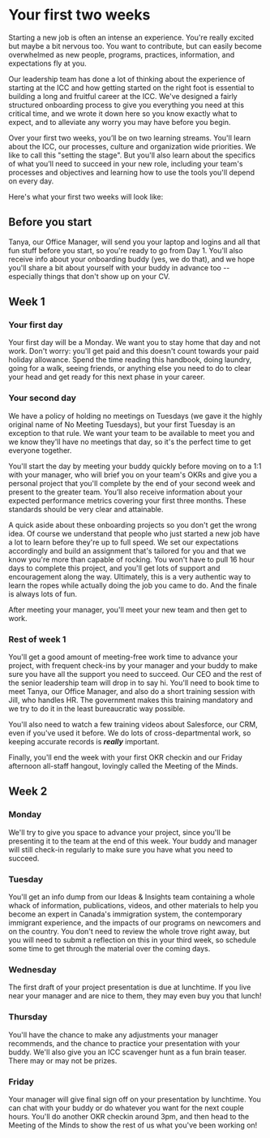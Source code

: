 # Your first two weeks

Starting a new job is often an intense an experience. You're really excited but maybe a bit nervous too. You want to contribute, but can easily become overwhelmed as new people, programs, practices, information, and expectations fly at you.

Our leadership team has done a lot of thinking about the experience of starting at the ICC and how getting started on the right foot is essential to building a long and fruitful career at the ICC. We've designed a fairly structured onboarding process to give you everything you need at this critical time, and we wrote it down here so you know exactly what to expect, and to alleviate any worry you may have before you begin.

Over your first two weeks, you’ll be on two learning streams. You'll learn about the ICC, our processes, culture and organization wide priorities. We like to call this "setting the stage". But you'll also learn about the specifics of what you’ll need to succeed in your new role, including your team's processes and objectives and learning how to use the tools you'll depend on every day.   

Here's what your first two weeks will look like:

## Before you start
Tanya, our Office Manager, will send you your laptop and logins and all that fun stuff before you start, so you're ready to go from Day 1. You'll also receive info about your onboarding buddy (yes, we do that), and we hope you'll share a bit about yourself with your buddy in advance too -- especially things that don't show up on your CV.

## Week 1

### Your first day
Your first day will be a Monday. We want you to stay home that day and not work. Don't worry: you'll get paid and this doesn't count towards your paid holiday allowance. Spend the time reading this handbook, doing laundry, going for a walk, seeing friends, or anything else you need to do to clear your head and get ready for this next phase in your career.

### Your second day
We have a policy of holding no meetings on Tuesdays (we gave it the highly original name of No Meeting Tuesdays), but your first Tuesday is an exception to that rule. We want your team to be available to meet you and we know they'll have no meetings that day, so it's the perfect time to get everyone together.

You'll start the day by meeting your buddy quickly before moving on to a 1:1 with your manager, who will brief you on your team's OKRs and give you a personal project that you'll complete by the end of your second week and present to the greater team. You’ll also receive information about your expected performance metrics covering your first three months. These standards should be very clear and attainable.

A quick aside about these onboarding projects so you don't get the wrong idea. Of course we understand that people who just started a new job have a lot to learn before they're up to full speed. We set our expectations accordingly and build an assignment that's tailored for you and that we know you're more than capable of rocking. You won't have to pull 16 hour days to complete this project, and you'll get lots of support and encouragement along the way. Ultimately, this is a very authentic way to learn the ropes while actually doing the job you came to do. And the finale is always lots of fun.

After meeting your manager, you'll meet your new team and then get to work.

### Rest of week 1
You'll get a good amount of meeting-free work time to advance your project, with frequent check-ins by your manager and your buddy to make sure you have all the support you need to succeed. Our CEO and the rest of the senior leadership team will drop in to say hi. You'll need to book time to meet Tanya, our Office Manager, and also do a short training session with Jill, who handles HR. The government makes this training mandatory and we try to do it in the least bureaucratic way possible.

You'll also need to watch a few training videos about Salesforce, our CRM, even if you've used it before. We do lots of cross-departmental work, so keeping accurate records is *__really__* important.

Finally, you'll end the week with your first OKR checkin and our Friday afternoon all-staff hangout, lovingly called the Meeting of the Minds.

## Week 2

### Monday
We'll try to give you space to advance your project, since you'll be presenting it to the team at the end of this week. Your buddy and manager will still check-in regularly to make sure you have what you need to succeed.

### Tuesday
You'll get an info dump from our Ideas & Insights team containing a whole whack of information, publications, videos, and other materials to help you become an expert in Canada's immigration system, the contemporary immigrant experience, and the impacts of our programs on newcomers and on the country. You don't need to review the whole trove right away, but you will need to submit a reflection on this in your third week, so schedule some time to get through the material over the coming days.

### Wednesday
The first draft of your project presentation is due at lunchtime. If you live near your manager and are nice to them, they may even buy you that lunch!

### Thursday
You'll have the chance to make any adjustments your manager recommends, and the chance to practice your presentation with your buddy. We'll also give you an ICC scavenger hunt as a fun brain teaser. There may or may not be prizes.

### Friday
Your manager will give final sign off on your presentation by lunchtime. You can chat with your buddy or do whatever you want for the next couple hours. You'll do another OKR checkin around 3pm, and then head to the Meeting of the Minds to show the rest of us what you've been working on!

<cta-arrow target="pay-transparency" text="Pay transparency"></cta-arrow>
